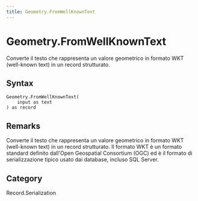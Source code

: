 ```yaml
---
title: Geometry.FromWellKnownText
---
```


# Geometry.FromWellKnownText


Converte il testo che rappresenta un valore geometrico in formato WKT (well-known text) in un record strutturato.


## Syntax

```powerquery
Geometry.FromWellKnownText(
    input as text
) as record
```


## Remarks

Converte il testo che rappresenta un valore geometrico in formato WKT (well-known text) in un record strutturato. Il formato WKT è un formato standard definito dall'Open Geospatial Consortium (OGC) ed è il formato di serializzazione tipico usato dai database, incluso SQL Server.



## Category
Record.Serialization
